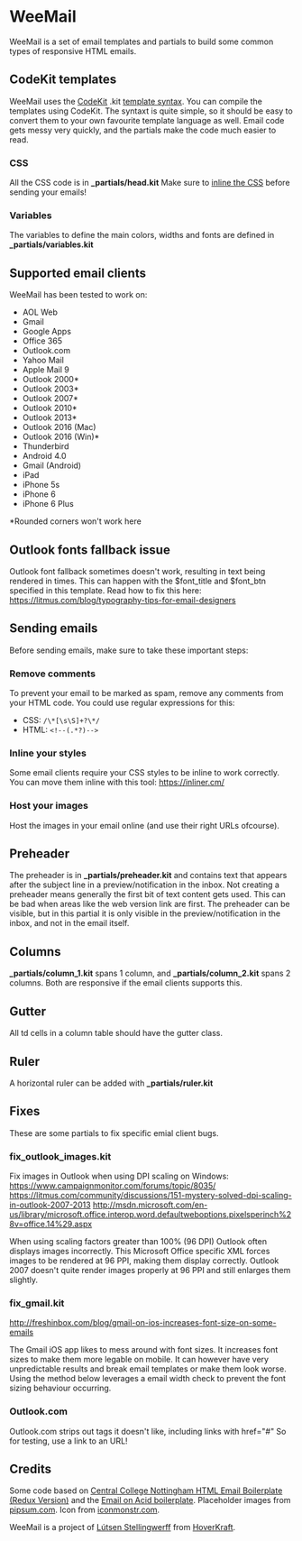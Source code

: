 WeeMail
=======

WeeMail is a set of email templates and partials to build some common types of responsive HTML emails.


CodeKit templates
-----------------

WeeMail uses the [CodeKit](http://incident57.com/codekit) .kit [template syntax](http://incident57.com/codekit/help.html#kit).
You can compile the templates using CodeKit. The syntaxt is quite simple, so it should be easy to convert them to your own favourite template language as well.
Email code gets messy very quickly, and the partials make the code much easier to read.


### CSS ###

All the CSS code is in **_partials/head.kit**
Make sure to [inline the CSS](https://inliner.cm/) before sending your emails!


### Variables ###

The variables to define the main colors, widths and fonts are defined in **_partials/variables.kit**



Supported email clients
-----------------------

WeeMail has been tested to work on:

- AOL Web
- Gmail
- Google Apps
- Office 365
- Outlook.com
- Yahoo Mail
- Apple Mail 9
- Outlook 2000*
- Outlook 2003*
- Outlook 2007*
- Outlook 2010*
- Outlook 2013*
- Outlook 2016 (Mac)
- Outlook 2016 (Win)*
- Thunderbird
- Android 4.0
- Gmail (Android)
- iPad
- iPhone 5s
- iPhone 6
- iPhone 6 Plus

*Rounded corners won't work here


Outlook fonts fallback issue
----------------------------

Outlook font fallback sometimes doesn't work, resulting in text being rendered in times. This can happen with the $font_title and $font_btn specified in this template. Read how to fix this here: https://litmus.com/blog/typography-tips-for-email-designers


Sending emails
--------------

Before sending emails, make sure to take these important steps:


### Remove comments ###

To prevent your email to be marked as spam, remove any comments from your HTML code.
You could use regular expressions for this:

- CSS: `/\*[\s\S]+?\*/`
- HTML: `<!--(.*?)-->`


### Inline your styles ###

Some email clients require your CSS styles to be inline to work correctly. You can move them inline with this tool:
https://inliner.cm/


### Host your images ###

Host the images in your email online (and use their right URLs ofcourse).


Preheader
---------

The preheader is in **_partials/preheader.kit** and contains text that appears after the subject line in a preview/notification in the inbox. Not creating a preheader means generally the first bit of text content gets used. This can be bad when areas like the web version link are first. The preheader can be visible, but in this partial it is only visible in the preview/notification in the inbox, and not in the email itself.


Columns
-------

**_partials/column_1.kit** spans 1 column, and **_partials/column_2.kit** spans 2 columns. Both are responsive if the email clients supports this.


Gutter
------

All td cells in a column table should have the gutter class.


Ruler
-----

A horizontal ruler can be added with **_partials/ruler.kit**


Fixes
-----

These are some partials to fix specific emial client bugs.


### fix_outlook_images.kit ###

Fix images in Outlook when using DPI scaling on Windows:
https://www.campaignmonitor.com/forums/topic/8035/
https://litmus.com/community/discussions/151-mystery-solved-dpi-scaling-in-outlook-2007-2013
http://msdn.microsoft.com/en-us/library/microsoft.office.interop.word.defaultweboptions.pixelsperinch%28v=office.14%29.aspx

When using scaling factors greater than 100% (96 DPI) Outlook often displays images incorrectly.
This Microsoft Office specific XML forces images to be rendered at 96 PPI, making them display correctly.
Outlook 2007 doesn't quite render images properly at 96 PPI and still enlarges them slightly.


### fix_gmail.kit ###

http://freshinbox.com/blog/gmail-on-ios-increases-font-size-on-some-emails

The Gmail iOS app likes to mess around with font sizes. It increases font sizes to make them more legable on mobile.
It can however have very unpredictable results and break email templates or make them look worse.
Using the method below leverages a email width check to prevent the font sizing behaviour occurring.


### Outlook.com ###

Outlook.com strips out tags it doesn't like, including links with href="#"
So for testing, use a link to an URL!


Credits
-------
Some code based on [Central College Nottingham HTML Email Boilerplate (Redux Version)](https://github.com/centralcollegenottingham/HTML-Email-Boilerplate-Redux) and the [Email on Acid boilerplate](https://www.emailonacid.com/blog/article/email-development/html_boilerplate). Placeholder images from [pipsum.com](http://pipsum.com). Icon from [iconmonstr.com](http://iconmonstr.com/).

WeeMail is a project of [Lútsen Stellingwerff](http://lutsen.land/) from [HoverKraft](http://www.hoverkraft.nl/).